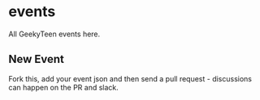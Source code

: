 # events

All GeekyTeen events here.

## New Event

Fork this, add your event json and then send a pull request - discussions can happen on the PR and slack.
